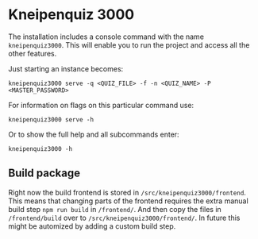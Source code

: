 # Kneipenquiz 3000

The installation includes a console command with the name `kneipenquiz3000`.
This will enable you to run the project and access all the other features.

Just starting an instance becomes:
```
kneipenquiz3000 serve -q <QUIZ_FILE> -f -n <QUIZ_NAME> -P <MASTER_PASSWORD>
```

For information on flags on this particular command use:
```
kneipenquiz3000 serve -h
```

Or to show the full help and all subcommands enter:
```
kneipenquiz3000 -h
```


## Build package

Right now the build frontend is stored in `/src/kneipenquiz3000/frontend`.
This means that changing parts of the frontend requires the extra manual build step `npm run build` in `/frontend/`.
And then copy the files in `/frontend/build` over to `/src/kneipenquiz3000/frontend/`.
In future this might be automized by adding a custom build step.
